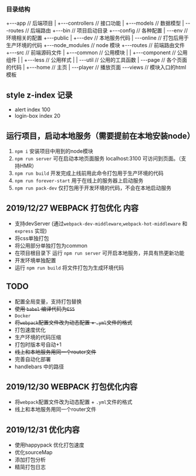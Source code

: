 ### 目录结构

+---app // 后端项目
|   +---controllers // 接口功能
|   +---models  // 数据模型
|   \---routes  // 后端路由
+---bin // 项目启动目录
+---config // 各种配置
|   \---env // 环境相关的配置
+---public
|   +---dev // 本地服务代码
|   \---online // 打包后用于生产环境的代码
+---node_modules // node 模块
+---routes // 前端路由文件
+---src // 前端源码文件
|   +---common // 公用模块
|   |   +---component // 公用组件
|   |   +---less // 公用样式
|   |   \---util // 公用的工具函数
|   \---page // 各个页面的代码
|       +---home // 主页
|       \---player // 播放页面
\---views // 模块入口的html模板

## style z-index 记录
 - alert index 100
 - login-box index 20

## 运行项目，启动本地服务（需要提前在本地安装node）
1. `npm i` 安装项目中用到的node模块
2. `npm run server` 可在启动本地页面服务 localhost:3100 可访问到页面。（支持HMR）
3. `npm run build` 开发完成上线前用此命令打包用于生产环境的代码
4. `npm run forever-start` 用于在线上的服务器上启动服务
5. `npm run pack-dev` 仅打包用于开发环境的代码，不会在本地启动服务


## 2019/12/27 WEBPACK 打包优化 内容
 - 支持devServer (通过`webpack-dev-middleware`,`webpack-hot-middleware` 和 `express` 实现)
 - 将css单独打包
 - 将公用部分单独打包为common
 - 在项目根目录下 运行 `npm run server` 可开启本地服务，并具有热更新功能
 - 开发环境单独配置
 - 运行 `npm run build` 将文件打包为生成环境代码

## TODO
 - 配置全局变量，支持打包替换
 - ~~使用 `babel` 编译代码为`ES5`~~
 - `Docker`
 - ~~将`webpack`配置文件改为动态配置 + `.yml`文件的格式~~
 - 打包速度优化
 - 生产环境的代码压缩
 - 打包时版本号自动+1
 - ~~线上和本地服务用同一个router文件~~
 - 完善自动化部署
 - handlebars 中的路径

## 2019/12/30 WEBPACK 打包优化内容
 - 将`webpack`配置文件改为动态配置 + `.yml`文件的格式
 - 线上和本地服务用同一个router文件

## 2019/12/31 优化内容
 - 使用happypack 优化打包速度
 - 优化sourceMap
 - 添加打包分析
 - 精简打包日志